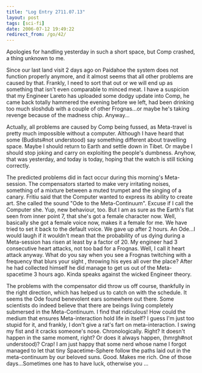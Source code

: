 ```yaml
---
title: "Log Entry 2711.07.13"
layout: post
tags: [sci-fi]
date: 2006-07-12 19:49:22
redirect_from: /go/42/
---
```


Apologies for handling yesterday in such a short space, but Comp crashed, a thing unknown to me. 

Since our last land visit 2 days ago on Paidahoe the system does not function properly anymore, and it almost seems that all other problems are caused by that. Frankly, I need to sort that out or we will end up as something that isn&#39;t even comparable to minced meat. I have a suspicion that my Engineer Lareto has uploaded some dodgy update into Comp, he came back totally hammered the evening before we left, had been drinking too much sloshdub with a couple of other Frognas...or maybe he&#39;s taking revenge because of the madness chip. Anyway... 

Actually, all problems are caused by Comp being fussed, as Meta-travel is pretty much impossible without a computer. Although I have heard that some (Budists#not understood) say something different about travelling space. Maybe I should return to Earth and settle down in Tibet. Or maybe I should stop joking and carry on exploiting the people&#39;s dumbness. Anyhow, that was yesterday, and today is today, hoping that the watch is still ticking correctly. 

The predicted problems did in fact occur during this morning&#39;s Meta-session. The compensators started to make very irritating noises, something of a mixture between a muted trumpet and the singing of a canary. Fritiu said that the Computer wanted to express its ability to create art. She called the sound &quot;Ode to the Meta-Continuum&quot;. Excuse if I call the Computer she. Yup, new behaviour, too. But I am as sure as the Earth&#39;s flat seen from inner point 7, that she&#39;s got a female character now. Well, basically she got a female voice now, makes it a female for me. We have tried to set it back to the default voice. We gave up after 2 hours. An Ode...I would laugh if it wouldn&#39;t mean that the probability of us dying during a Meta-session has risen at least by a factor of 20. My engineer had 3 consecutive heart attacks, not too bad for a Frognas. Well, I call it heart attack anyway. What do you say when you see a Frognas twitching with a frequency that blurs your sight , throwing his eyes all over the place? After he had collected himself he did manage to get us out of the Meta- spacetime 3 hours ago. Kinda speaks against the wicked Engineer theory. 

The problems with the compensator did throw us off course, thankfully in the right direction, which has helped us to catch on with the schedule. It seems the Ode found benevolent ears somewhere out there. Some scientists do indeed believe that there are beings living completely submersed in the Meta-Continuum. I find that ridiculous! How could the medium that ensures Meta-interaction hold life in itself? I guess I&#39;m just too stupid for it, and frankly, I don&#39;t give a rat&#39;s fart on meta-interaction. I swing my fist and it cracks someone&#39;s nose. Chronologically. Right? It doesn&#39;t happen in the same moment, right? Or does it always happen, (hmrgh#not understood)? Crap! I am just happy that some nerd whose name I forgot managed to let that tiny Spacetime-Sphere follow the paths laid out in the meta-continuum by our beloved suns. Good. Makes me rich. One of those days...Sometimes one has to have luck, otherwise you …